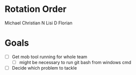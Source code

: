 # Rotation Order

Michael 
Christian N
Lisi D
Florian


# Goals

- [ ] Get mob tool running for whole team
    - [ ] might be necessary to run git bash from windows cmd
- [ ] Decide which problem to tackle

